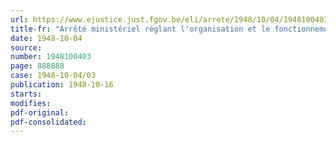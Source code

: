 ```yaml
---
url: https://www.ejustice.just.fgov.be/eli/arrete/1948/10/04/1948100403/justel
title-fr: "Arrêté ministériel réglant l'organisation et le fonctionnement du service social du Ministère du Combustible et de l'Energie"
date: 1948-10-04
source:
number: 1948100403
page: 888888
case: 1948-10-04/03
publication: 1948-10-16
starts:
modifies:
pdf-original:
pdf-consolidated:
---
```


